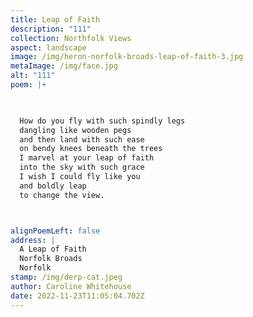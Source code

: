 ```yaml
---
title: Leap of Faith
description: "111"
collection: Northfolk Views
aspect: landscape
image: /img/heron-norfolk-broads-leap-of-faith-3.jpg
metaImage: /img/face.jpg
alt: "111"
poem: |+
  


  How do you fly with such spindly legs
  dangling like wooden pegs
  and then land with such ease
  on bendy knees beneath the trees
  I marvel at your leap of faith 
  into the sky with such grace
  I wish I could fly like you
  and boldly leap
  to change the view.



alignPoemLeft: false
address: |
  A Leap of Faith
  Norfolk Broads
  Norfolk
stamp: /img/derp-cat.jpeg
author: Caroline Whitehouse
date: 2022-11-23T11:05:04.702Z
---
```


